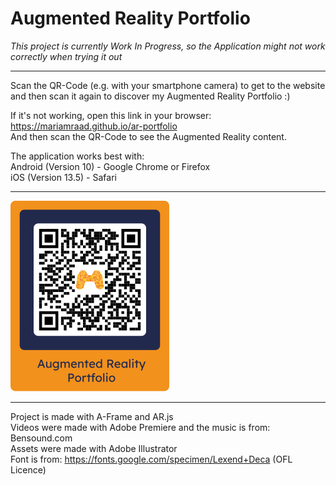 # Augmented Reality Portfolio

*This project is currently Work In Progress, so the Application might not work correctly when trying it out*
___________

Scan the QR-Code (e.g. with your smartphone camera) to get to the website and then scan it again to discover my Augmented Reality Portfolio :)

If it's not working, open this link in your browser: https://mariamraad.github.io/ar-portfolio </br>
And then scan the QR-Code to see the Augmented Reality content.

The application works best with: <br/>
Android (Version 10) - Google Chrome or Firefox <br/>
    iOS (Version 13.5) - Safari
___________

<img src="/assets/images/markers/fullMarker_blue.svg" data-canonical-src="/assets/images/markers/fullMarker_blue.svg" width="254" height="305" />

___________

Project is made with A-Frame and AR.js </br>
Videos were made with Adobe Premiere and the music is from: Bensound.com </br>
Assets were made with Adobe Illustrator </br>
Font is from: https://fonts.google.com/specimen/Lexend+Deca (OFL Licence) </br>
